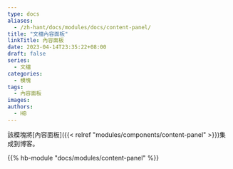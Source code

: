 ```yaml
---
type: docs
aliases:
  - /zh-hant/docs/modules/docs/content-panel/
title: "文檔內容面板"
linkTitle: 內容面板
date: 2023-04-14T23:35:22+08:00
draft: false
series:
  - 文檔
categories:
  - 模塊
tags:
  - 內容面板
images:
authors:
  - HB
---
```


該模塊將[內容面板]({{< relref "modules/components/content-panel" >}})集成到博客。

<!--more-->

{{% hb-module "docs/modules/content-panel" %}}
